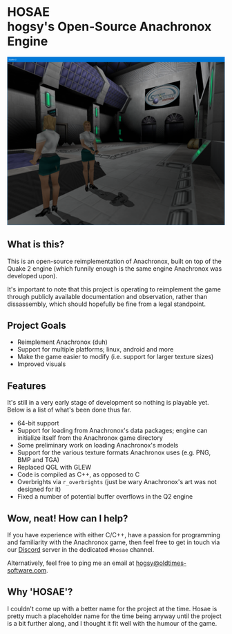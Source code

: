 # HOSAE<br>hogsy's Open-Source Anachronox Engine

![Screenshot](preview/hosae_IK5L4eTmXq.png)

## What is this?

This is an open-source reimplementation of Anachronox, built on top of the
Quake 2 engine (which funnily enough is the same engine Anachronox was
developed upon).

It's important to note that this project is operating to reimplement the game through 
publicly available documentation and observation, rather than dissassembly, which should 
hopefully be fine from a legal standpoint.

## Project Goals

- Reimplement Anachronox (duh)
- Support for multiple platforms; linux, android and more
- Make the game easier to modify (i.e. support for larger texture sizes)
- Improved visuals

## Features

It's still in a very early stage of development so nothing is playable yet.
Below is a list of what's been done thus far.

- 64-bit support
- Support for loading from Anachronox's data packages; engine can initialize itself from the Anachronox game directory
- Some preliminary work on loading Anachronox's models
- Support for the various texture formats Anachronox uses (e.g. PNG, BMP and TGA)
- Replaced QGL with GLEW
- Code is compiled as C++, as opposed to C
- Overbrights via `r_overbrights` (just be wary Anachronox's art was not designed for it)
- Fixed a number of potential buffer overflows in the Q2 engine

## Wow, neat! How can I help?

If you have experience with either C/C++, have a passion for programming and familiarity with the Anachronox game, then feel free to get in touch via our [Discord](https://discord.gg/EdmwgVk) server in the dedicated `#hosae` channel.

Alternatively, feel free to ping me an email at [hogsy@oldtimes-software.com](mailto:hogsy@oldtimes-software.com).

## Why 'HOSAE'?

I couldn't come up with a better name for the project at the time.
Hosae is pretty much a placeholder name for the time being anyway 
until the project is a bit further along, and I thought it fit well with the humour of the game.
